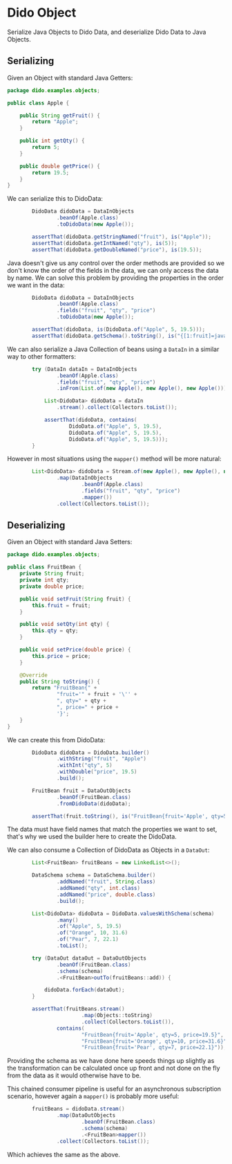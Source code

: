 Dido Object
===========

Serialize Java Objects to Dido Data, and deserialize Dido Data
to Java Objects.

Serializing
-----------

Given an Object with standard Java Getters:
```java
package dido.examples.objects;

public class Apple {

    public String getFruit() {
        return "Apple";
    }

    public int getQty() {
        return 5;
    }

    public double getPrice() {
        return 19.5;
    }
}
```

We can serialize this to DidoData:
```java
        DidoData didoData = DataInObjects
                .beanOf(Apple.class)
                .toDidoData(new Apple());

        assertThat(didoData.getStringNamed("fruit"), is("Apple"));
        assertThat(didoData.getIntNamed("qty"), is(5));
        assertThat(didoData.getDoubleNamed("price"), is(19.5));
```

Java doesn't give us any control over the order methods are
provided so we don't know the order of the fields in the data,
we can only access the data by name. We can solve this
problem by providing the properties in the order we want in the data:
```java
        DidoData didoData = DataInObjects
                .beanOf(Apple.class)
                .fields("fruit", "qty", "price")
                .toDidoData(new Apple());

        assertThat(didoData, is(DidoData.of("Apple", 5, 19.5)));
        assertThat(didoData.getSchema().toString(), is("{[1:fruit]=java.lang.String, [2:qty]=int, [3:price]=double}"));
```


We can also serialize a Java Collection of beans using a `DataIn` in a similar way
to other formatters:
```java
        try (DataIn dataIn = DataInObjects
                .beanOf(Apple.class)
                .fields("fruit", "qty", "price")
                .inFrom(List.of(new Apple(), new Apple(), new Apple()))) {

            List<DidoData> didoData = dataIn
                .stream().collect(Collectors.toList());

            assertThat(didoData, contains(
                    DidoData.of("Apple", 5, 19.5),
                    DidoData.of("Apple", 5, 19.5),
                    DidoData.of("Apple", 5, 19.5)));
        }
```

However in most situations using the `mapper()` method will be more natural:
```java
        List<DidoData> didoData = Stream.of(new Apple(), new Apple(), new Apple())
                .map(DataInObjects
                        .beanOf(Apple.class)
                        .fields("fruit", "qty", "price")
                        .mapper())
                .collect(Collectors.toList());
```


Deserializing
-----------

Given an Object with standard Java Setters:
```java
package dido.examples.objects;

public class FruitBean {
    private String fruit;
    private int qty;
    private double price;

    public void setFruit(String fruit) {
        this.fruit = fruit;
    }

    public void setQty(int qty) {
        this.qty = qty;
    }

    public void setPrice(double price) {
        this.price = price;
    }

    @Override
    public String toString() {
        return "FruitBean{" +
                "fruit='" + fruit + '\'' +
                ", qty=" + qty +
                ", price=" + price +
                '}';
    }
}
```

We can create this from DidoData:
```java
        DidoData didoData = DidoData.builder()
                .withString("fruit", "Apple")
                .withInt("qty", 5)
                .withDouble("price", 19.5)
                .build();

        FruitBean fruit = DataOutObjects
                .beanOf(FruitBean.class)
                .fromDidoData(didoData);

        assertThat(fruit.toString(), is("FruitBean{fruit='Apple', qty=5, price=19.5}"));
```

The data must have field names that match the properties we want to set,
that's why we used the builder here to create the DidoData.

We can also consume a Collection of DidoData as Objects in a `DataOut`:
```java
        List<FruitBean> fruitBeans = new LinkedList<>();

        DataSchema schema = DataSchema.builder()
                .addNamed("fruit", String.class)
                .addNamed("qty", int.class)
                .addNamed("price", double.class)
                .build();

        List<DidoData> didoData = DidoData.valuesWithSchema(schema)
                .many()
                .of("Apple", 5, 19.5)
                .of("Orange", 10, 31.6)
                .of("Pear", 7, 22.1)
                .toList();

        try (DataOut dataOut = DataOutObjects
                .beanOf(FruitBean.class)
                .schema(schema)
                .<FruitBean>outTo(fruitBeans::add)) {

            didoData.forEach(dataOut);
        }

        assertThat(fruitBeans.stream()
                        .map(Objects::toString)
                        .collect(Collectors.toList()),
                contains(
                        "FruitBean{fruit='Apple', qty=5, price=19.5}",
                        "FruitBean{fruit='Orange', qty=10, price=31.6}",
                        "FruitBean{fruit='Pear', qty=7, price=22.1}"));
```

Providing the schema as we have done here speeds things up slightly
as the transformation can be calculated once up front and
not done on the fly from the data as it would otherwise have to be.

This chained consumer pipeline is useful for an asynchronous subscription
scenario, however again a `mapper()` is probably more useful:
```java
        fruitBeans = didoData.stream()
                .map(DataOutObjects
                        .beanOf(FruitBean.class)
                        .schema(schema)
                        .<FruitBean>mapper())
                .collect(Collectors.toList());
```

Which achieves the same as the above.
